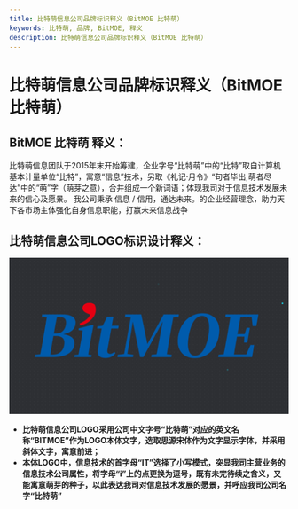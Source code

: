 ```yaml
---
title: 比特萌信息公司品牌标识释义（BitMOE 比特萌）
keywords: 比特萌, 品牌, BitMOE, 释义
description: 比特萌信息公司品牌标识释义（BitMOE 比特萌）
---
```


# 比特萌信息公司品牌标识释义（BitMOE 比特萌）

## BitMOE 比特萌 释义：

比特萌信息团队于2015年末开始筹建，企业字号“比特萌”中的“比特”取自计算机基本计量单位“比特”，寓意“信息”技术，另取《礼记·月令》“句者毕出,萌者尽达”中的“萌”字（萌芽之意），合并组成一个新词语；体现我司对于信息技术发展未来的信心及愿景。 我公司秉承 信息 / 信用，通达未来。的企业经营理念，助力天下各市场主体强化自身信息职能，打赢未来信息战争

## 比特萌信息公司LOGO标识设计释义：


![比特萌公司LOGO | center | 748x544](/images/BitMOENewlogo.png "")
* **比特萌信息公司LOGO采用公司中文字号“比特萌”对应的英文名称“BITMOE”作为LOGO本体文字，选取思源宋体作为文字显示字体，并采用斜体文字，寓意前进；**
* **本体LOGO中，信息技术的首字母“IT”选择了小写模式，突显我司主营业务的信息技术公司属性，将字母“i”上的点更换为逗号，既有未完待续之含义，又能寓意萌芽的种子，以此表达我司对信息技术发展的愿景，并呼应我司公司名字“比特萌”**


